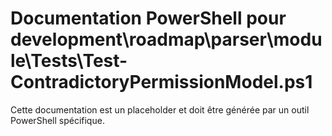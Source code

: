 # Documentation PowerShell pour development\roadmap\parser\module\Tests\Test-ContradictoryPermissionModel.ps1

Cette documentation est un placeholder et doit être générée par un outil PowerShell spécifique.
